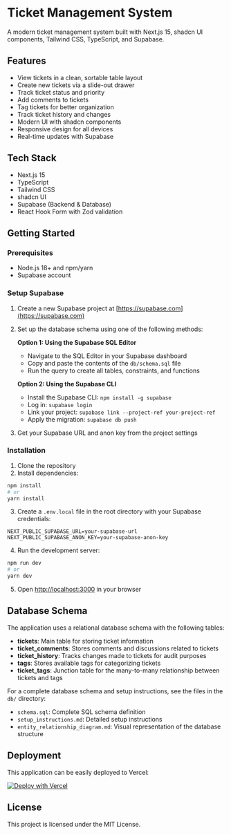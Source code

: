 # Ticket Management System

A modern ticket management system built with Next.js 15, shadcn UI components, Tailwind CSS, TypeScript, and Supabase.

## Features

- View tickets in a clean, sortable table layout
- Create new tickets via a slide-out drawer
- Track ticket status and priority
- Add comments to tickets
- Tag tickets for better organization
- Track ticket history and changes
- Modern UI with shadcn components
- Responsive design for all devices
- Real-time updates with Supabase

## Tech Stack

- Next.js 15
- TypeScript
- Tailwind CSS
- shadcn UI
- Supabase (Backend & Database)
- React Hook Form with Zod validation

## Getting Started

### Prerequisites

- Node.js 18+ and npm/yarn
- Supabase account

### Setup Supabase

1. Create a new Supabase project at [https://supabase.com](https://supabase.com)
2. Set up the database schema using one of the following methods:

   **Option 1: Using the Supabase SQL Editor**
   - Navigate to the SQL Editor in your Supabase dashboard
   - Copy and paste the contents of the `db/schema.sql` file
   - Run the query to create all tables, constraints, and functions

   **Option 2: Using the Supabase CLI**
   - Install the Supabase CLI: `npm install -g supabase`
   - Log in: `supabase login`
   - Link your project: `supabase link --project-ref your-project-ref`
   - Apply the migration: `supabase db push`

3. Get your Supabase URL and anon key from the project settings

### Installation

1. Clone the repository
2. Install dependencies:

```bash
npm install
# or
yarn install
```

3. Create a `.env.local` file in the root directory with your Supabase credentials:

```
NEXT_PUBLIC_SUPABASE_URL=your-supabase-url
NEXT_PUBLIC_SUPABASE_ANON_KEY=your-supabase-anon-key
```

4. Run the development server:

```bash
npm run dev
# or
yarn dev
```

5. Open [http://localhost:3000](http://localhost:3000) in your browser

## Database Schema

The application uses a relational database schema with the following tables:

- **tickets**: Main table for storing ticket information
- **ticket_comments**: Stores comments and discussions related to tickets
- **ticket_history**: Tracks changes made to tickets for audit purposes
- **tags**: Stores available tags for categorizing tickets
- **ticket_tags**: Junction table for the many-to-many relationship between tickets and tags

For a complete database schema and setup instructions, see the files in the `db/` directory:
- `schema.sql`: Complete SQL schema definition
- `setup_instructions.md`: Detailed setup instructions
- `entity_relationship_diagram.md`: Visual representation of the database structure

## Deployment

This application can be easily deployed to Vercel:

[![Deploy with Vercel](https://vercel.com/button)](https://vercel.com/new/clone?repository-url=https%3A%2F%2Fgithub.com%2Fyourusername%2Fticket-management-system)

## License

This project is licensed under the MIT License. 